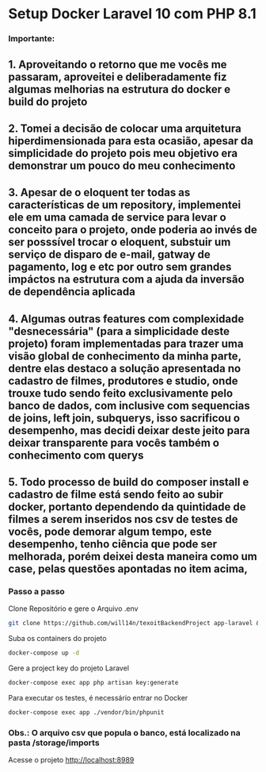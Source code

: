 
# Setup Docker Laravel 10 com PHP 8.1

### Importante: 
## 1. Aproveitando o retorno que me vocês me passaram, aproveitei e deliberadamente fiz algumas melhorias na estrutura do docker e build do projeto
## 2. Tomei a decisão de colocar uma arquitetura hiperdimensionada para esta ocasião, apesar da simplicidade do projeto pois meu objetivo era demonstrar um pouco do meu conhecimento
## 3. Apesar de o eloquent ter todas as características de um repository, implementei ele em uma camada de service para levar o conceito para o projeto, onde poderia ao invés de ser posssível trocar o eloquent, substuir um serviço de disparo de e-mail, gatway de pagamento, log e etc por outro sem grandes impáctos na estrutura com a ajuda da inversão de dependência aplicada
## 4. Algumas outras features com complexidade "desnecessária" (para a simplicidade deste projeto) foram implementadas para trazer uma visão global de conhecimento da minha parte, dentre elas destaco a solução apresentada no cadastro de filmes, produtores e studio, onde trouxe tudo sendo feito exclusivamente pelo banco de dados, com inclusive com sequencias de joins, left join, subquerys, isso sacrificou o desempenho, mas decidi deixar deste jeito para deixar transparente para vocês também o conhecimento com querys
## 5. Todo processo de build do composer install e cadastro de filme está sendo feito ao subir docker, portanto dependendo da quintidade de filmes a serem inseridos nos csv de testes de vocês, pode demorar algum tempo, este desempenho, tenho ciência que pode ser melhorada, porém deixei desta maneira como um case, pelas questões apontadas no item acima, 

### Passo a passo
Clone Repositório e gere o Arquivo .env
```sh
git clone https://github.com/will14n/texoitBackendProject app-laravel && cd app-laravel && cp .env.example .env
```

Suba os containers do projeto
```sh
docker-compose up -d
```

Gere a project key do projeto Laravel
```sh
docker-compose exec app php artisan key:generate
```

Para executar os testes, é necessário entrar no Docker
```sh
docker-compose exec app ./vendor/bin/phpunit
```

### Obs.: O arquivo csv que popula o banco, está localizado na pasta /storage/imports

Acesse o projeto
[http://localhost:8989](http://localhost:8989)
